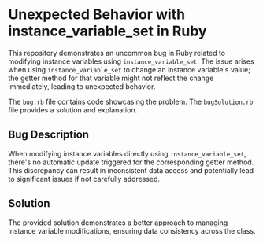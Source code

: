 # Unexpected Behavior with instance_variable_set in Ruby

This repository demonstrates an uncommon bug in Ruby related to modifying instance variables using `instance_variable_set`.  The issue arises when using `instance_variable_set` to change an instance variable's value; the getter method for that variable might not reflect the change immediately, leading to unexpected behavior.

The `bug.rb` file contains code showcasing the problem.  The `bugSolution.rb` file provides a solution and explanation.

## Bug Description

When modifying instance variables directly using `instance_variable_set`, there's no automatic update triggered for the corresponding getter method. This discrepancy can result in inconsistent data access and potentially lead to significant issues if not carefully addressed.

## Solution

The provided solution demonstrates a better approach to managing instance variable modifications, ensuring data consistency across the class.